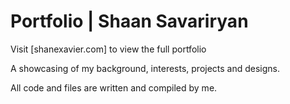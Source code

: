 # Portfolio | Shaan Savariryan

Visit [shanexavier.com] to view the full portfolio

A showcasing of my background, interests, projects and designs.

All code and files are written and compiled by me.

